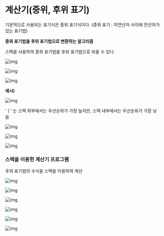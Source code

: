 # 계산기(중위, 후위 표기)

기본적으로 사용되는 표기식은 중위 표기식이다. (중위 표기 : 피연산자 사이에 연산자가 있는 표기법)

**중위 표기법을 후위 표기법으로 변환하는 알고리즘**

스택을 사용하여 중위 표기법을 후위 표기법으로 바꿀 수 있다.

![img](https://www.notion.so/image/https%3A%2F%2Fs3-us-west-2.amazonaws.com%2Fsecure.notion-static.com%2F838ec812-bf3e-46f0-8190-c5c36a87b6a3%2FUntitled.png?table=block&id=c3418482-c171-4674-a10b-f9be086f7fc3&width=3000&cache=v2)

![img](https://www.notion.so/image/https%3A%2F%2Fs3-us-west-2.amazonaws.com%2Fsecure.notion-static.com%2F59fda510-795d-42e0-9fe7-af51fbbebde5%2FUntitled.png?table=block&id=0f081122-baca-4b3e-b819-85b08b3bab6d&width=1440&cache=v2)

![img](https://www.notion.so/image/https%3A%2F%2Fs3-us-west-2.amazonaws.com%2Fsecure.notion-static.com%2F34d50e2e-b282-4b61-9fc7-f7789511138f%2FUntitled.png?table=block&id=00c4650f-da39-4b76-a518-ba933edcc42d&width=2440&cache=v2)



**예시)**

![img](https://www.notion.so/image/https%3A%2F%2Fs3-us-west-2.amazonaws.com%2Fsecure.notion-static.com%2Fa62f7713-ef1d-4568-bc02-6a8abf49c079%2FUntitled.png?table=block&id=26acbf87-a8ef-456c-b060-8a9851a699eb&width=2980&cache=v2)

' ( ' 는 스택 외부에서는 우선순위가 가장 높지만, 스택 내부에서는 우선순위가 가장 낮음

![img](https://www.notion.so/image/https%3A%2F%2Fs3-us-west-2.amazonaws.com%2Fsecure.notion-static.com%2F71f9a377-04b7-46b3-a7f5-e95a004df583%2FUntitled.png?table=block&id=1af8a335-30ed-4e33-9bd1-001992136996&width=2440&cache=v2)

![img](https://www.notion.so/image/https%3A%2F%2Fs3-us-west-2.amazonaws.com%2Fsecure.notion-static.com%2F4cb4d4c9-f661-481d-987e-8cce3e6b407d%2FUntitled.png?table=block&id=4e772264-9daf-46f6-b00b-4ccdbda28846&width=2380&cache=v2)

![img](https://www.notion.so/image/https%3A%2F%2Fs3-us-west-2.amazonaws.com%2Fsecure.notion-static.com%2F52dc1bce-86c5-4f54-be1e-e323a1bacb5b%2FUntitled.png?table=block&id=4e2de70c-8193-49bd-9f8f-831233198d62&width=2760&cache=v2)



### **스택을 이용한 계산기 프로그램**

후위 표기법의 수식을 스택을 이용하여 계산

![img](https://www.notion.so/image/https%3A%2F%2Fs3-us-west-2.amazonaws.com%2Fsecure.notion-static.com%2F21061c13-955e-4b6a-aae0-d97b1ac41ecb%2FUntitled.png?table=block&id=0e27716d-60c7-4264-b9cc-e83c763b8702&width=2370&cache=v2)

![img](https://www.notion.so/image/https%3A%2F%2Fs3-us-west-2.amazonaws.com%2Fsecure.notion-static.com%2F31de63c0-cc72-4918-9502-3b636fe352df%2FUntitled.png?table=block&id=1b54cc16-b9e6-452f-a198-e5c4d2726a8c&width=2440&cache=v2)

![img](https://www.notion.so/image/https%3A%2F%2Fs3-us-west-2.amazonaws.com%2Fsecure.notion-static.com%2F50b6db26-ba72-4117-bf6b-6505b9360d2a%2FUntitled.png?table=block&id=9fbe8d25-1bf8-4e37-83d1-5797dedbab7c&width=3170&cache=v2)

![img](https://www.notion.so/image/https%3A%2F%2Fs3-us-west-2.amazonaws.com%2Fsecure.notion-static.com%2F76a94b01-c640-48b7-b045-fba137908fc0%2FUntitled.png?table=block&id=58417e32-40b9-4e8c-9db8-13f32dff5400&width=2560&cache=v2)

![img](https://www.notion.so/image/https%3A%2F%2Fs3-us-west-2.amazonaws.com%2Fsecure.notion-static.com%2F5e16c798-2334-432e-80e6-3af12dac65a9%2FUntitled.png?table=block&id=62a90cc9-8531-4fdd-a61a-33a802291ce1&width=2640&cache=v2)

![img](https://www.notion.so/image/https%3A%2F%2Fs3-us-west-2.amazonaws.com%2Fsecure.notion-static.com%2Fa38b2e47-e33e-44b7-bc47-5d07dbc85bf8%2FUntitled.png?table=block&id=03afff10-0941-49be-9d0d-48b83c12c9db&width=2760&cache=v2)

